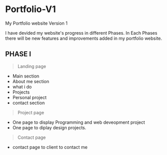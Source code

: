 # Portfolio-V1
My Portfolio website Version 1

I have devided my website's progress in different Phases. In Each Phases there will be new features and improvements added in my portfolio website.

## PHASE I
> Landing page
  - Main section
  - About me section
  - what i do
  - Projects
  - Personal project
  - contact section

> Project page
  - One page to display Programming and web deveopment project
  - One page to diplay design projects.

> Contact page
  - contact page to client to contact me
